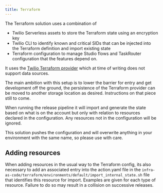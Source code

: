 ```yaml
---
title: Terraform
---
```


The Terraform solution uses a combination of

- Twilio Serverless assets to store the Terraform state using an encryption key
- Twilio CLI to identify known and critical SIDs that can be injected into the Terraform definition and import existing state
- Terraform configuration to manage Studio flows and TaskRouter configuration that the features depend on.

It uses the [Twilio Terraform provider](https://github.com/twilio/terraform-provider-twilio) which at time of writing does not support data sources.

The main ambition with this setup is to lower the barrier for entry and get development off the ground, the persistence of the Terraform provider can be moved to another storage location as desired. Instructions on that piece still to come.

When running the release pipeline it will import and generate the state based on what is on the account but only with relation to resources declared in the configuration. Any resources not in the configuration will be ignored.

This solution pushes the configuration and will overwrite anything in your environment with the same name, so please use with care.

## Adding resources

When adding resources in the usual way to the Terraform config, its also necessary to add an associated entry into the action.yaml file in the `infra-as-code/terraform/environments/default/import_internal_state.sh` file that identifies this resource for import. Examples are given for each type of resource. Failure to do so may result in a collision on successive releases.